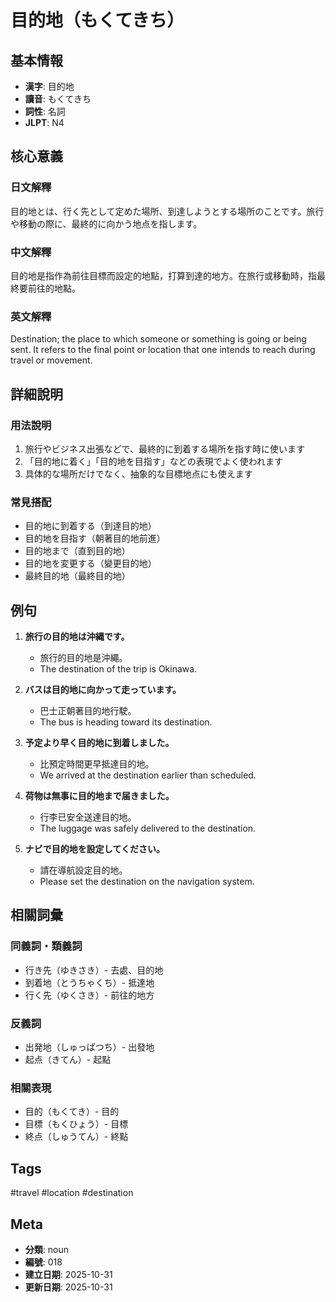 # 目的地（もくてきち）

## 基本情報
- **漢字**: 目的地
- **讀音**: もくてきち
- **詞性**: 名詞
- **JLPT**: N4

## 核心意義

### 日文解釋
目的地とは、行く先として定めた場所、到達しようとする場所のことです。旅行や移動の際に、最終的に向かう地点を指します。

### 中文解釋
目的地是指作為前往目標而設定的地點，打算到達的地方。在旅行或移動時，指最終要前往的地點。

### 英文解釋
Destination; the place to which someone or something is going or being sent. It refers to the final point or location that one intends to reach during travel or movement.

## 詳細說明

### 用法說明
1. 旅行やビジネス出張などで、最終的に到着する場所を指す時に使います
2. 「目的地に着く」「目的地を目指す」などの表現でよく使われます
3. 具体的な場所だけでなく、抽象的な目標地点にも使えます

### 常見搭配
- 目的地に到着する（到達目的地）
- 目的地を目指す（朝著目的地前進）
- 目的地まで（直到目的地）
- 目的地を変更する（變更目的地）
- 最終目的地（最終目的地）

## 例句

1. **旅行の目的地は沖縄です。**
   - 旅行的目的地是沖繩。
   - The destination of the trip is Okinawa.

2. **バスは目的地に向かって走っています。**
   - 巴士正朝著目的地行駛。
   - The bus is heading toward its destination.

3. **予定より早く目的地に到着しました。**
   - 比預定時間更早抵達目的地。
   - We arrived at the destination earlier than scheduled.

4. **荷物は無事に目的地まで届きました。**
   - 行李已安全送達目的地。
   - The luggage was safely delivered to the destination.

5. **ナビで目的地を設定してください。**
   - 請在導航設定目的地。
   - Please set the destination on the navigation system.

## 相關詞彙

### 同義詞・類義詞
- 行き先（ゆきさき）- 去處、目的地
- 到着地（とうちゃくち）- 抵達地
- 行く先（ゆくさき）- 前往的地方

### 反義詞
- 出発地（しゅっぱつち）- 出發地
- 起点（きてん）- 起點

### 相關表現
- 目的（もくてき）- 目的
- 目標（もくひょう）- 目標
- 終点（しゅうてん）- 終點

## Tags
#travel #location #destination

## Meta
- **分類**: noun
- **編號**: 018
- **建立日期**: 2025-10-31
- **更新日期**: 2025-10-31
